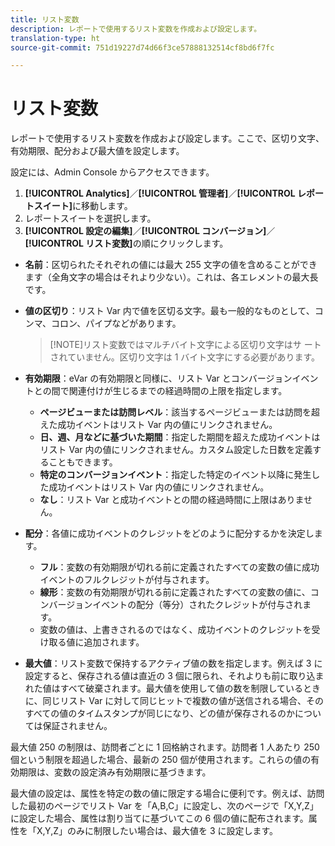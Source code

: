 ```yaml
---
title: リスト変数
description: レポートで使用するリスト変数を作成および設定します。
translation-type: ht
source-git-commit: 751d19227d74d66f3ce57888132514cf8bd6f7fc

---
```



# リスト変数

レポートで使用するリスト変数を作成および設定します。ここで、区切り文字、有効期限、配分および最大値を設定します。

設定には、Admin Console からアクセスできます。

1. **[!UICONTROL Analytics]**／**[!UICONTROL 管理者]**／**[!UICONTROL レポートスイート]**&#x200B;に移動します。
2. レポートスイートを選択します。
3. **[!UICONTROL 設定の編集]**／**[!UICONTROL コンバージョン]**／**[!UICONTROL リスト変数]**&#x200B;の順にクリックします。

* **名前**：区切られたそれぞれの値には最大 255 文字の値を含めることができます（全角文字の場合はそれより少ない）。これは、各エレメントの最大長です。
* **値の区切り**：リスト Var 内で値を区切る文字。最も一般的なものとして、コンマ、コロン、パイプなどがあります。

   > [!NOTE]リスト変数ではマルチバイト文字による区切り文字はサ ートされていません。区切り文字は 1 バイト文字にする必要があります。

* **有効期限**：eVar の有効期限と同様に、リスト Var とコンバージョンイベントとの間で関連付けが生じるまでの経過時間の上限を指定します。
   * **ページビューまたは訪問レベル**：該当するページビューまたは訪問を超えた成功イベントはリスト Var 内の値にリンクされません。
   * **日、週、月などに基づいた期間**：指定した期間を超えた成功イベントはリスト Var 内の値にリンクされません。カスタム設定した日数を定義することもできます。
   * **特定のコンバージョンイベント**：指定した特定のイベント以降に発生した成功イベントはリスト Var 内の値にリンクされません。
   * **なし**：リスト Var と成功イベントとの間の経過時間に上限はありません。

* **配分**：各値に成功イベントのクレジットをどのように配分するかを決定します。
   * **フル**：変数の有効期限が切れる前に定義されたすべての変数の値に成功イベントのフルクレジットが付与されます。
   * **線形**：変数の有効期限が切れる前に定義されたすべての変数の値に、コンバージョンイベントの配分（等分）されたクレジットが付与されます。
   * 変数の値は、上書きされるのではなく、成功イベントのクレジットを受け取る値に追加されます。

* **最大値**：リスト変数で保持するアクティブ値の数を指定します。例えば 3 に設定すると、保存される値は直近の 3 個に限られ、それよりも前に取り込まれた値はすべて破棄されます。最大値を使用して値の数を制限しているときに、同じリスト Var に対して同じヒットで複数の値が送信される場合、そのすべての値のタイムスタンプが同じになり、どの値が保存されるのかについては保証されません。

最大値 250 の制限は、訪問者ごとに 1 回格納されます。訪問者 1 人あたり 250 個という制限を超過した場合、最新の 250 個が使用されます。これらの値の有効期限は、変数の設定済み有効期限に基づきます。

最大値の設定は、属性を特定の数の値に限定する場合に便利です。例えば、訪問した最初のページでリスト Var を「A,B,C」に設定し、次のページで「X,Y,Z」に設定した場合、属性は割り当てに基づいてこの 6 個の値に配布されます。属性を「X,Y,Z」のみに制限したい場合は、最大値を 3 に設定します。
